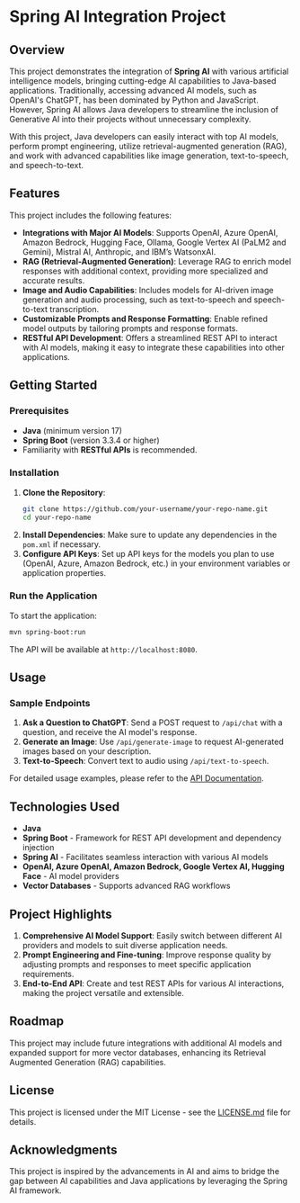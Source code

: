 # Spring AI Integration Project

## Overview
This project demonstrates the integration of **Spring AI** with various artificial intelligence models, bringing cutting-edge AI capabilities to Java-based applications. Traditionally, accessing advanced AI models, such as OpenAI's ChatGPT, has been dominated by Python and JavaScript. However, Spring AI allows Java developers to streamline the inclusion of Generative AI into their projects without unnecessary complexity.

With this project, Java developers can easily interact with top AI models, perform prompt engineering, utilize retrieval-augmented generation (RAG), and work with advanced capabilities like image generation, text-to-speech, and speech-to-text.

## Features
This project includes the following features:
- **Integrations with Major AI Models**: Supports OpenAI, Azure OpenAI, Amazon Bedrock, Hugging Face, Ollama, Google Vertex AI (PaLM2 and Gemini), Mistral AI, Anthropic, and IBM’s WatsonxAI.
- **RAG (Retrieval-Augmented Generation)**: Leverage RAG to enrich model responses with additional context, providing more specialized and accurate results.
- **Image and Audio Capabilities**: Includes models for AI-driven image generation and audio processing, such as text-to-speech and speech-to-text transcription.
- **Customizable Prompts and Response Formatting**: Enable refined model outputs by tailoring prompts and response formats.
- **RESTful API Development**: Offers a streamlined REST API to interact with AI models, making it easy to integrate these capabilities into other applications.

## Getting Started

### Prerequisites
- **Java** (minimum version 17)
- **Spring Boot** (version 3.3.4 or higher)
- Familiarity with **RESTful APIs** is recommended.

### Installation
1. **Clone the Repository**:
   ```bash
   git clone https://github.com/your-username/your-repo-name.git
   cd your-repo-name
   ```
2. **Install Dependencies**: Make sure to update any dependencies in the `pom.xml` if necessary.
3. **Configure API Keys**: Set up API keys for the models you plan to use (OpenAI, Azure, Amazon Bedrock, etc.) in your environment variables or application properties.

### Run the Application
To start the application:
```bash
mvn spring-boot:run
```
The API will be available at `http://localhost:8080`.

## Usage

### Sample Endpoints
1. **Ask a Question to ChatGPT**:
   Send a POST request to `/api/chat` with a question, and receive the AI model's response.
2. **Generate an Image**:
   Use `/api/generate-image` to request AI-generated images based on your description.
3. **Text-to-Speech**:
   Convert text to audio using `/api/text-to-speech`.

For detailed usage examples, please refer to the [API Documentation](docs/API.md).

## Technologies Used
- **Java**
- **Spring Boot** - Framework for REST API development and dependency injection
- **Spring AI** - Facilitates seamless interaction with various AI models
- **OpenAI, Azure OpenAI, Amazon Bedrock, Google Vertex AI, Hugging Face** - AI model providers
- **Vector Databases** - Supports advanced RAG workflows

## Project Highlights

1. **Comprehensive AI Model Support**: Easily switch between different AI providers and models to suit diverse application needs.
2. **Prompt Engineering and Fine-tuning**: Improve response quality by adjusting prompts and responses to meet specific application requirements.
3. **End-to-End API**: Create and test REST APIs for various AI interactions, making the project versatile and extensible.

## Roadmap
This project may include future integrations with additional AI models and expanded support for more vector databases, enhancing its Retrieval Augmented Generation (RAG) capabilities.

## License
This project is licensed under the MIT License - see the [LICENSE.md](LICENSE.md) file for details.

## Acknowledgments
This project is inspired by the advancements in AI and aims to bridge the gap between AI capabilities and Java applications by leveraging the Spring AI framework.


